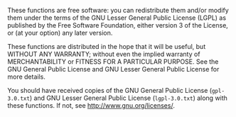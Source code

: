 These functions are free software: you can redistribute them and/or modify them under the terms
of the GNU Lesser General Public License (LGPL) as published by the Free Software Foundation, 
either version 3 of the License, or (at your option) any later version.

These functions are distributed in the hope that it will be useful, but WITHOUT ANY WARRANTY;
without even the implied warranty of MERCHANTABILITY or FITNESS FOR A PARTICULAR PURPOSE. See
the GNU General Public License and GNU Lesser General Public License for more details.

You should have received copies of the GNU General Public License (`gpl-3.0.txt`) and GNU Lesser
General Public License (`lgpl-3.0.txt`) along with these functions. If not, see
http://www.gnu.org/licenses/.
